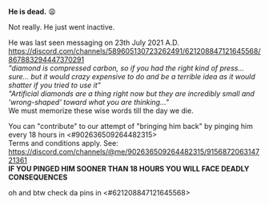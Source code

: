 **He is dead.** :weary:

Not really. He just went inactive.

He was last seen messaging on 23th July 2021 A.D. \
https://discord.com/channels/589605130723262491/621208847121645568/867883294447370291 \
*"diamond is compressed carbon, so if you had the right kind of press... sure... but it would crazy expensive to do and be a terrible idea as it would shatter if you tried to use it"*\
*"Artificial diamonds are a thing right now but they are incredibly small and 'wrong-shaped' toward what you are thinking..."* \
We must memorize these wise words till the day we die.

You can "contribute" to our attempt of "bringing him back" by pinging him every 18 hours in <#902636509264482315>\
Terms and conditions apply. See: https://discord.com/channels/@me/902636509264482315/915687206314721361 \
**IF YOU PINGED HIM SOONER THAN 18 HOURS YOU WILL FACE DEADLY CONSEQUENCES**

oh and btw check da pins in <#621208847121645568>
